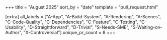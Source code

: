 +++
title = "August 2025"
sort_by = "date"
template = "pull_request.html"

[extra]
all_labels = ["A-App", "A-Build-System", "A-Rendering", "A-Scenes", "C-Code-Quality", "C-Dependencies", "C-Feature", "C-Testing", "C-Usability", "D-Straightforward", "D-Trivial", "S-Needs-SME", "S-Waiting-on-Author", "X-Controversial"]
unique_pr_count = 8
+++
